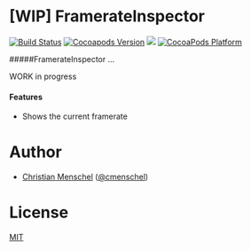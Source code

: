 # [WIP] FramerateInspector
[![Build Status](https://api.travis-ci.org/tapwork/FramerateInspector.svg?style=flat)](https://travis-ci.org/tapwork/FramerateInspector)
[![Cocoapods Version](http://img.shields.io/cocoapods/v/FramerateInspector.svg?style=flat)](https://github.com/tapwork/FramerateInspector/blob/master/FramerateInspector.podspec)
[![](http://img.shields.io/cocoapods/l/FramerateInspector.svg?style=flat)](https://github.com/tapwork/FramerateInspector/blob/master/LICENSE)
[![CocoaPods Platform](http://img.shields.io/cocoapods/p/FramerateInspector.svg?style=flat)]()

#####FramerateInspector ...

WORK in progress

#### Features
* Shows the current framerate

# Author
* [Christian Menschel](http://github.com/tapwork) ([@cmenschel](https://twitter.com/cmenschel))

# License
[MIT](LICENSE)
